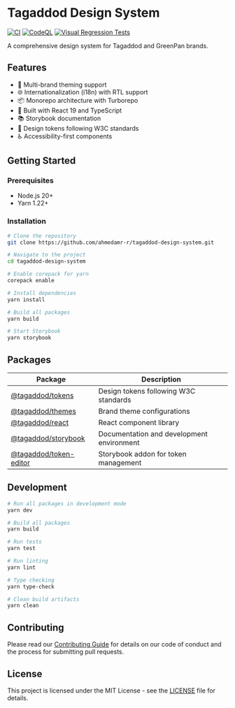 # Tagaddod Design System

[![CI](https://github.com/ahmedamr-r/tagaddod-design-system/actions/workflows/ci.yml/badge.svg)](https://github.com/ahmedamr-r/tagaddod-design-system/actions/workflows/ci.yml)
[![CodeQL](https://github.com/ahmedamr-r/tagaddod-design-system/actions/workflows/codeql.yml/badge.svg)](https://github.com/ahmedamr-r/tagaddod-design-system/actions/workflows/codeql.yml)
[![Visual Regression Tests](https://github.com/ahmedamr-r/tagaddod-design-system/actions/workflows/visual-regression.yml/badge.svg)](https://github.com/ahmedamr-r/tagaddod-design-system/actions/workflows/visual-regression.yml)

A comprehensive design system for Tagaddod and GreenPan brands.

## Features

- 🎨 Multi-brand theming support
- 🌐 Internationalization (i18n) with RTL support
- 📦 Monorepo architecture with Turborepo
- 🚀 Built with React 19 and TypeScript
- 📚 Storybook documentation
- 🎯 Design tokens following W3C standards
- ♿ Accessibility-first components

## Getting Started

### Prerequisites

- Node.js 20+
- Yarn 1.22+

### Installation

```bash
# Clone the repository
git clone https://github.com/ahmedamr-r/tagaddod-design-system.git

# Navigate to the project
cd tagaddod-design-system

# Enable corepack for yarn
corepack enable

# Install dependencies
yarn install

# Build all packages
yarn build

# Start Storybook
yarn storybook
```

## Packages

| Package | Description |
| ------- | ----------- |
| [@tagaddod/tokens](packages/tokens) | Design tokens following W3C standards |
| [@tagaddod/themes](packages/themes) | Brand theme configurations |
| [@tagaddod/react](packages/react) | React component library |
| [@tagaddod/storybook](packages/storybook) | Documentation and development environment |
| [@tagaddod/token-editor](packages/token-editor) | Storybook addon for token management |

## Development

```bash
# Run all packages in development mode
yarn dev

# Build all packages
yarn build

# Run tests
yarn test

# Run linting
yarn lint

# Type checking
yarn type-check

# Clean build artifacts
yarn clean
```

## Contributing

Please read our [Contributing Guide](CONTRIBUTING.md) for details on our code of conduct and the process for submitting pull requests.

## License

This project is licensed under the MIT License - see the [LICENSE](LICENSE) file for details.
